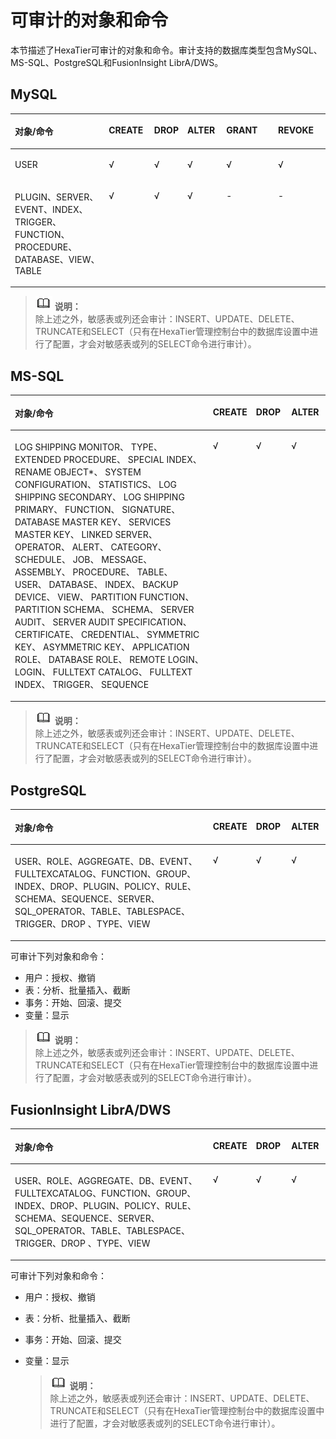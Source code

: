 # 可审计的对象和命令<a name="ZH-CN_TOPIC_0111166528"></a>

本节描述了HexaTier可审计的对象和命令。审计支持的数据库类型包含MySQL、MS-SQL、PostgreSQL和FusionInsight LibrA/DWS。

## MySQL<a name="zh-cn_topic_0110574987_s1c3443448f024774a0035f16fc5c7700"></a>

<a name="zh-cn_topic_0110574987_t67e2a605a624477f9850fd532103036f"></a>
<table><thead align="left"><tr id="zh-cn_topic_0110574987_rcc322202387a4acb928536aa74270e65"><th class="cellrowborder" valign="top" width="29.902990299029902%" id="mcps1.1.7.1.1"><p id="zh-cn_topic_0110574987_ac2fbd01276284b19a9076d826bccf8ba"><a name="zh-cn_topic_0110574987_ac2fbd01276284b19a9076d826bccf8ba"></a><a name="zh-cn_topic_0110574987_ac2fbd01276284b19a9076d826bccf8ba"></a>对象/命令</p>
</th>
<th class="cellrowborder" valign="top" width="14.431443144314432%" id="mcps1.1.7.1.2"><p id="zh-cn_topic_0110574987_zh-cn_topic_0076429702_p186649268251"><a name="zh-cn_topic_0110574987_zh-cn_topic_0076429702_p186649268251"></a><a name="zh-cn_topic_0110574987_zh-cn_topic_0076429702_p186649268251"></a>CREATE</p>
</th>
<th class="cellrowborder" valign="top" width="10.31103110311031%" id="mcps1.1.7.1.3"><p id="zh-cn_topic_0110574987_ae7664c6d62b34b339b3c91a3d0acc94d"><a name="zh-cn_topic_0110574987_ae7664c6d62b34b339b3c91a3d0acc94d"></a><a name="zh-cn_topic_0110574987_ae7664c6d62b34b339b3c91a3d0acc94d"></a>DROP</p>
</th>
<th class="cellrowborder" valign="top" width="12.37123712371237%" id="mcps1.1.7.1.4"><p id="zh-cn_topic_0110574987_a9cb4dca652054ffbbf7fe3ecf7c5c359"><a name="zh-cn_topic_0110574987_a9cb4dca652054ffbbf7fe3ecf7c5c359"></a><a name="zh-cn_topic_0110574987_a9cb4dca652054ffbbf7fe3ecf7c5c359"></a>ALTER</p>
</th>
<th class="cellrowborder" valign="top" width="16.491649164916492%" id="mcps1.1.7.1.5"><p id="zh-cn_topic_0110574987_a0050bf06261440679e52f86d9894cf51"><a name="zh-cn_topic_0110574987_a0050bf06261440679e52f86d9894cf51"></a><a name="zh-cn_topic_0110574987_a0050bf06261440679e52f86d9894cf51"></a>GRANT</p>
</th>
<th class="cellrowborder" valign="top" width="16.491649164916492%" id="mcps1.1.7.1.6"><p id="zh-cn_topic_0110574987_a1a539379b55b4a6b8866653dc1e424ea"><a name="zh-cn_topic_0110574987_a1a539379b55b4a6b8866653dc1e424ea"></a><a name="zh-cn_topic_0110574987_a1a539379b55b4a6b8866653dc1e424ea"></a>REVOKE</p>
</th>
</tr>
</thead>
<tbody><tr id="zh-cn_topic_0110574987_raa342557bde645368b2172af94fad170"><td class="cellrowborder" valign="top" width="29.902990299029902%" headers="mcps1.1.7.1.1 "><p id="zh-cn_topic_0110574987_zh-cn_topic_0076429702_p46647266252"><a name="zh-cn_topic_0110574987_zh-cn_topic_0076429702_p46647266252"></a><a name="zh-cn_topic_0110574987_zh-cn_topic_0076429702_p46647266252"></a>USER</p>
</td>
<td class="cellrowborder" valign="top" width="14.431443144314432%" headers="mcps1.1.7.1.2 "><p id="zh-cn_topic_0110574987_a3fc47bed600e4f4aa7677285a176951f"><a name="zh-cn_topic_0110574987_a3fc47bed600e4f4aa7677285a176951f"></a><a name="zh-cn_topic_0110574987_a3fc47bed600e4f4aa7677285a176951f"></a>√</p>
</td>
<td class="cellrowborder" valign="top" width="10.31103110311031%" headers="mcps1.1.7.1.3 "><p id="zh-cn_topic_0110574987_zh-cn_topic_0076429702_p126644266254"><a name="zh-cn_topic_0110574987_zh-cn_topic_0076429702_p126644266254"></a><a name="zh-cn_topic_0110574987_zh-cn_topic_0076429702_p126644266254"></a>√</p>
</td>
<td class="cellrowborder" valign="top" width="12.37123712371237%" headers="mcps1.1.7.1.4 "><p id="zh-cn_topic_0110574987_ad0fbc0e6c47143ffb5dc7f790d60e1c6"><a name="zh-cn_topic_0110574987_ad0fbc0e6c47143ffb5dc7f790d60e1c6"></a><a name="zh-cn_topic_0110574987_ad0fbc0e6c47143ffb5dc7f790d60e1c6"></a>√</p>
</td>
<td class="cellrowborder" valign="top" width="16.491649164916492%" headers="mcps1.1.7.1.5 "><p id="zh-cn_topic_0110574987_a686ed9c572fe4026a5333f5e68a5d8d1"><a name="zh-cn_topic_0110574987_a686ed9c572fe4026a5333f5e68a5d8d1"></a><a name="zh-cn_topic_0110574987_a686ed9c572fe4026a5333f5e68a5d8d1"></a>√</p>
</td>
<td class="cellrowborder" valign="top" width="16.491649164916492%" headers="mcps1.1.7.1.6 "><p id="zh-cn_topic_0110574987_ace41a0e43eb645ab8fa9129b03f12de7"><a name="zh-cn_topic_0110574987_ace41a0e43eb645ab8fa9129b03f12de7"></a><a name="zh-cn_topic_0110574987_ace41a0e43eb645ab8fa9129b03f12de7"></a>√</p>
</td>
</tr>
<tr id="zh-cn_topic_0110574987_r9de2564c773945e1a6898ba01bc4a575"><td class="cellrowborder" valign="top" width="29.902990299029902%" headers="mcps1.1.7.1.1 "><p id="zh-cn_topic_0110574987_a51cf5d491c894d8aa4bbad362375253d"><a name="zh-cn_topic_0110574987_a51cf5d491c894d8aa4bbad362375253d"></a><a name="zh-cn_topic_0110574987_a51cf5d491c894d8aa4bbad362375253d"></a>PLUGIN、SERVER、EVENT、INDEX、TRIGGER、FUNCTION、PROCEDURE、DATABASE、VIEW、TABLE</p>
</td>
<td class="cellrowborder" valign="top" width="14.431443144314432%" headers="mcps1.1.7.1.2 "><p id="zh-cn_topic_0110574987_a91358cc9b0c64828aafb35e913538d61"><a name="zh-cn_topic_0110574987_a91358cc9b0c64828aafb35e913538d61"></a><a name="zh-cn_topic_0110574987_a91358cc9b0c64828aafb35e913538d61"></a>√</p>
</td>
<td class="cellrowborder" valign="top" width="10.31103110311031%" headers="mcps1.1.7.1.3 "><p id="zh-cn_topic_0110574987_ad0fb23abdf9b4015a6ea32af43554ced"><a name="zh-cn_topic_0110574987_ad0fb23abdf9b4015a6ea32af43554ced"></a><a name="zh-cn_topic_0110574987_ad0fb23abdf9b4015a6ea32af43554ced"></a>√</p>
</td>
<td class="cellrowborder" valign="top" width="12.37123712371237%" headers="mcps1.1.7.1.4 "><p id="zh-cn_topic_0110574987_a96ea3279529d4d95bf33019ef32968ad"><a name="zh-cn_topic_0110574987_a96ea3279529d4d95bf33019ef32968ad"></a><a name="zh-cn_topic_0110574987_a96ea3279529d4d95bf33019ef32968ad"></a>√</p>
</td>
<td class="cellrowborder" valign="top" width="16.491649164916492%" headers="mcps1.1.7.1.5 "><p id="zh-cn_topic_0110574987_aff576c8de33f4c5aa3b831cd5685cee9"><a name="zh-cn_topic_0110574987_aff576c8de33f4c5aa3b831cd5685cee9"></a><a name="zh-cn_topic_0110574987_aff576c8de33f4c5aa3b831cd5685cee9"></a>-</p>
</td>
<td class="cellrowborder" valign="top" width="16.491649164916492%" headers="mcps1.1.7.1.6 "><p id="zh-cn_topic_0110574987_a03b16e0a4c794808b191cacd8adf9e34"><a name="zh-cn_topic_0110574987_a03b16e0a4c794808b191cacd8adf9e34"></a><a name="zh-cn_topic_0110574987_a03b16e0a4c794808b191cacd8adf9e34"></a>-</p>
</td>
</tr>
</tbody>
</table>

>![](public_sys-resources/icon-note.gif) **说明：**   
>除上述之外，敏感表或列还会审计：INSERT、UPDATE、DELETE、TRUNCATE和SELECT（只有在HexaTier管理控制台中的数据库设置中进行了配置，才会对敏感表或列的SELECT命令进行审计）。  

## MS-SQL<a name="zh-cn_topic_0110574987_sf8c889f94b144458a0378a791a3f9aec"></a>

<a name="zh-cn_topic_0110574987_t9774a0669dbc4b06bcae17f30668d8a8"></a>
<table><thead align="left"><tr id="zh-cn_topic_0110574987_r5a42ea0abf794256838f0ea577dd7dc1"><th class="cellrowborder" valign="top" width="63.27%" id="mcps1.1.5.1.1"><p id="zh-cn_topic_0110574987_zh-cn_topic_0076429702_p911317313265"><a name="zh-cn_topic_0110574987_zh-cn_topic_0076429702_p911317313265"></a><a name="zh-cn_topic_0110574987_zh-cn_topic_0076429702_p911317313265"></a>对象/命令</p>
</th>
<th class="cellrowborder" valign="top" width="13.270000000000001%" id="mcps1.1.5.1.2"><p id="zh-cn_topic_0110574987_a7bbffc28e2634e47a8ae480b0255c0a3"><a name="zh-cn_topic_0110574987_a7bbffc28e2634e47a8ae480b0255c0a3"></a><a name="zh-cn_topic_0110574987_a7bbffc28e2634e47a8ae480b0255c0a3"></a>CREATE</p>
</th>
<th class="cellrowborder" valign="top" width="11.219999999999999%" id="mcps1.1.5.1.3"><p id="zh-cn_topic_0110574987_af535c3242d1d4c31b43343c74d67094a"><a name="zh-cn_topic_0110574987_af535c3242d1d4c31b43343c74d67094a"></a><a name="zh-cn_topic_0110574987_af535c3242d1d4c31b43343c74d67094a"></a>DROP</p>
</th>
<th class="cellrowborder" valign="top" width="12.24%" id="mcps1.1.5.1.4"><p id="zh-cn_topic_0110574987_a83cf4d475a17450cb59e172e9d647a01"><a name="zh-cn_topic_0110574987_a83cf4d475a17450cb59e172e9d647a01"></a><a name="zh-cn_topic_0110574987_a83cf4d475a17450cb59e172e9d647a01"></a>ALTER</p>
</th>
</tr>
</thead>
<tbody><tr id="zh-cn_topic_0110574987_r05bcd458b68e4cc091c23f3678b18084"><td class="cellrowborder" valign="top" width="63.27%" headers="mcps1.1.5.1.1 "><p id="zh-cn_topic_0110574987_a08e470c849074bef9b9fd21780fb265b"><a name="zh-cn_topic_0110574987_a08e470c849074bef9b9fd21780fb265b"></a><a name="zh-cn_topic_0110574987_a08e470c849074bef9b9fd21780fb265b"></a>LOG SHIPPING MONITOR、  TYPE、 EXTENDED PROCEDURE、 SPECIAL INDEX、 RENAME OBJECT*、 SYSTEM CONFIGURATION、 STATISTICS、 LOG SHIPPING SECONDARY、 LOG SHIPPING PRIMARY、 FUNCTION、  SIGNATURE、 DATABASE MASTER KEY、 SERVICES MASTER KEY、 LINKED SERVER、 OPERATOR、 ALERT、  CATEGORY、 SCHEDULE、 JOB、  MESSAGE、 ASSEMBLY、 PROCEDURE、  TABLE、 USER、 DATABASE、  INDEX、 BACKUP DEVICE、 VIEW、 PARTITION FUNCTION、 PARTITION SCHEMA、 SCHEMA、  SERVER AUDIT、 SERVER AUDIT SPECIFICATION、  CERTIFICATE、 CREDENTIAL、 SYMMETRIC KEY、  ASYMMETRIC KEY、  APPLICATION ROLE、 DATABASE ROLE、 REMOTE LOGIN、 LOGIN、 FULLTEXT CATALOG、 FULLTEXT INDEX、  TRIGGER、 SEQUENCE</p>
</td>
<td class="cellrowborder" valign="top" width="13.270000000000001%" headers="mcps1.1.5.1.2 "><p id="zh-cn_topic_0110574987_ab20a3466449f4e1e9c28dc0533992417"><a name="zh-cn_topic_0110574987_ab20a3466449f4e1e9c28dc0533992417"></a><a name="zh-cn_topic_0110574987_ab20a3466449f4e1e9c28dc0533992417"></a>√</p>
</td>
<td class="cellrowborder" valign="top" width="11.219999999999999%" headers="mcps1.1.5.1.3 "><p id="zh-cn_topic_0110574987_a596a7d6e65494dd2b252a7cfba2cb9e1"><a name="zh-cn_topic_0110574987_a596a7d6e65494dd2b252a7cfba2cb9e1"></a><a name="zh-cn_topic_0110574987_a596a7d6e65494dd2b252a7cfba2cb9e1"></a>√</p>
</td>
<td class="cellrowborder" valign="top" width="12.24%" headers="mcps1.1.5.1.4 "><p id="zh-cn_topic_0110574987_zh-cn_topic_0076429702_p611313111262"><a name="zh-cn_topic_0110574987_zh-cn_topic_0076429702_p611313111262"></a><a name="zh-cn_topic_0110574987_zh-cn_topic_0076429702_p611313111262"></a>√</p>
</td>
</tr>
</tbody>
</table>

>![](public_sys-resources/icon-note.gif) **说明：**   
>除上述之外，敏感表或列还会审计：INSERT、UPDATE、DELETE、TRUNCATE和SELECT（只有在HexaTier管理控制台中的数据库设置中进行了配置，才会对敏感表或列的SELECT命令进行审计）。  

## PostgreSQL<a name="zh-cn_topic_0110574987_sb96cf7f65cb34c2da79dc4cd5e3a5e1d"></a>

<a name="zh-cn_topic_0110574987_ta7f21e0600964e25861bad26c4033383"></a>
<table><thead align="left"><tr id="zh-cn_topic_0110574987_r9f30b8e6eef946fdb2666b2a2343d675"><th class="cellrowborder" valign="top" width="63.27%" id="mcps1.1.5.1.1"><p id="zh-cn_topic_0110574987_zh-cn_topic_0076429702_p641404215269"><a name="zh-cn_topic_0110574987_zh-cn_topic_0076429702_p641404215269"></a><a name="zh-cn_topic_0110574987_zh-cn_topic_0076429702_p641404215269"></a>对象/命令</p>
</th>
<th class="cellrowborder" valign="top" width="13.270000000000001%" id="mcps1.1.5.1.2"><p id="zh-cn_topic_0110574987_a3b1b93e8ecfb4cb0b9a44a70b95276d7"><a name="zh-cn_topic_0110574987_a3b1b93e8ecfb4cb0b9a44a70b95276d7"></a><a name="zh-cn_topic_0110574987_a3b1b93e8ecfb4cb0b9a44a70b95276d7"></a>CREATE</p>
</th>
<th class="cellrowborder" valign="top" width="11.219999999999999%" id="mcps1.1.5.1.3"><p id="zh-cn_topic_0110574987_a418d2a32f883430ca81a08935e707817"><a name="zh-cn_topic_0110574987_a418d2a32f883430ca81a08935e707817"></a><a name="zh-cn_topic_0110574987_a418d2a32f883430ca81a08935e707817"></a>DROP</p>
</th>
<th class="cellrowborder" valign="top" width="12.24%" id="mcps1.1.5.1.4"><p id="zh-cn_topic_0110574987_ae9f86487652f42db8cde747c3068745c"><a name="zh-cn_topic_0110574987_ae9f86487652f42db8cde747c3068745c"></a><a name="zh-cn_topic_0110574987_ae9f86487652f42db8cde747c3068745c"></a>ALTER</p>
</th>
</tr>
</thead>
<tbody><tr id="zh-cn_topic_0110574987_rad675fe04d7f4816b69242240dfc53ca"><td class="cellrowborder" valign="top" width="63.27%" headers="mcps1.1.5.1.1 "><p id="zh-cn_topic_0110574987_a87c9b55c8495467c86d46d05cfc929b4"><a name="zh-cn_topic_0110574987_a87c9b55c8495467c86d46d05cfc929b4"></a><a name="zh-cn_topic_0110574987_a87c9b55c8495467c86d46d05cfc929b4"></a>USER、ROLE、AGGREGATE、DB、EVENT、FULLTEXCATALOG、FUNCTION、GROUP、INDEX、DROP、PLUGIN、POLICY、RULE、SCHEMA、SEQUENCE、SERVER、SQL_OPERATOR、TABLE、TABLESPACE、TRIGGER、DROP 、TYPE、VIEW</p>
</td>
<td class="cellrowborder" valign="top" width="13.270000000000001%" headers="mcps1.1.5.1.2 "><p id="zh-cn_topic_0110574987_a5830b523b4bc429fb6ee04c28af38b10"><a name="zh-cn_topic_0110574987_a5830b523b4bc429fb6ee04c28af38b10"></a><a name="zh-cn_topic_0110574987_a5830b523b4bc429fb6ee04c28af38b10"></a>√</p>
</td>
<td class="cellrowborder" valign="top" width="11.219999999999999%" headers="mcps1.1.5.1.3 "><p id="zh-cn_topic_0110574987_ac4e5419205d34abfaa95cc1838fb4498"><a name="zh-cn_topic_0110574987_ac4e5419205d34abfaa95cc1838fb4498"></a><a name="zh-cn_topic_0110574987_ac4e5419205d34abfaa95cc1838fb4498"></a>√</p>
</td>
<td class="cellrowborder" valign="top" width="12.24%" headers="mcps1.1.5.1.4 "><p id="zh-cn_topic_0110574987_zh-cn_topic_0076429702_p941484210264"><a name="zh-cn_topic_0110574987_zh-cn_topic_0076429702_p941484210264"></a><a name="zh-cn_topic_0110574987_zh-cn_topic_0076429702_p941484210264"></a>√</p>
</td>
</tr>
</tbody>
</table>

可审计下列对象和命令：

-   用户：授权、撤销
-   表：分析、批量插入、截断
-   事务：开始、回滚、提交
-   变量：显示

>![](public_sys-resources/icon-note.gif) **说明：**   
>除上述之外，敏感表或列还会审计：INSERT、UPDATE、DELETE、TRUNCATE和SELECT（只有在HexaTier管理控制台中的数据库设置中进行了配置，才会对敏感表或列的SELECT命令进行审计）。  

## FusionInsight LibrA/DWS<a name="zh-cn_topic_0110574987_section203661437202"></a>

<a name="zh-cn_topic_0110574987_table12661152312118"></a>
<table><thead align="left"><tr id="zh-cn_topic_0110574987_row14664152321118"><th class="cellrowborder" valign="top" width="63.27%" id="mcps1.1.5.1.1"><p id="zh-cn_topic_0110574987_p666513231117"><a name="zh-cn_topic_0110574987_p666513231117"></a><a name="zh-cn_topic_0110574987_p666513231117"></a>对象/命令</p>
</th>
<th class="cellrowborder" valign="top" width="13.270000000000001%" id="mcps1.1.5.1.2"><p id="zh-cn_topic_0110574987_p1665112315110"><a name="zh-cn_topic_0110574987_p1665112315110"></a><a name="zh-cn_topic_0110574987_p1665112315110"></a>CREATE</p>
</th>
<th class="cellrowborder" valign="top" width="11.219999999999999%" id="mcps1.1.5.1.3"><p id="zh-cn_topic_0110574987_p966672319113"><a name="zh-cn_topic_0110574987_p966672319113"></a><a name="zh-cn_topic_0110574987_p966672319113"></a>DROP</p>
</th>
<th class="cellrowborder" valign="top" width="12.24%" id="mcps1.1.5.1.4"><p id="zh-cn_topic_0110574987_p1366720238116"><a name="zh-cn_topic_0110574987_p1366720238116"></a><a name="zh-cn_topic_0110574987_p1366720238116"></a>ALTER</p>
</th>
</tr>
</thead>
<tbody><tr id="zh-cn_topic_0110574987_row56691923191119"><td class="cellrowborder" valign="top" width="63.27%" headers="mcps1.1.5.1.1 "><p id="zh-cn_topic_0110574987_p36704234113"><a name="zh-cn_topic_0110574987_p36704234113"></a><a name="zh-cn_topic_0110574987_p36704234113"></a>USER、ROLE、AGGREGATE、DB、EVENT、FULLTEXCATALOG、FUNCTION、GROUP、INDEX、DROP、PLUGIN、POLICY、RULE、SCHEMA、SEQUENCE、SERVER、SQL_OPERATOR、TABLE、TABLESPACE、TRIGGER、DROP 、TYPE、VIEW</p>
</td>
<td class="cellrowborder" valign="top" width="13.270000000000001%" headers="mcps1.1.5.1.2 "><p id="zh-cn_topic_0110574987_p367110232112"><a name="zh-cn_topic_0110574987_p367110232112"></a><a name="zh-cn_topic_0110574987_p367110232112"></a>√</p>
</td>
<td class="cellrowborder" valign="top" width="11.219999999999999%" headers="mcps1.1.5.1.3 "><p id="zh-cn_topic_0110574987_p867217236118"><a name="zh-cn_topic_0110574987_p867217236118"></a><a name="zh-cn_topic_0110574987_p867217236118"></a>√</p>
</td>
<td class="cellrowborder" valign="top" width="12.24%" headers="mcps1.1.5.1.4 "><p id="zh-cn_topic_0110574987_p1767318235115"><a name="zh-cn_topic_0110574987_p1767318235115"></a><a name="zh-cn_topic_0110574987_p1767318235115"></a>√</p>
</td>
</tr>
</tbody>
</table>

可审计下列对象和命令：

-   用户：授权、撤销
-   表：分析、批量插入、截断
-   事务：开始、回滚、提交
-   变量：显示

    >![](public_sys-resources/icon-note.gif) **说明：**   
    >除上述之外，敏感表或列还会审计：INSERT、UPDATE、DELETE、TRUNCATE和SELECT（只有在HexaTier管理控制台中的数据库设置中进行了配置，才会对敏感表或列的SELECT命令进行审计）。  


